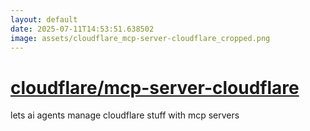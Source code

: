 ```yaml
---
layout: default
date: 2025-07-11T14:53:51.638502
image: assets/cloudflare_mcp-server-cloudflare_cropped.png
---
```


# [cloudflare/mcp-server-cloudflare](https://github.com/cloudflare/mcp-server-cloudflare)

lets ai agents manage cloudflare stuff with mcp servers
